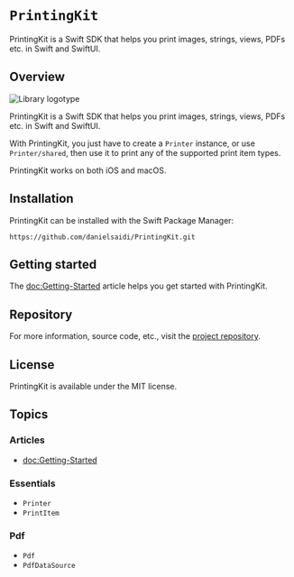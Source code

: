 # ``PrintingKit``

PrintingKit is a Swift SDK that helps you print images, strings, views, PDFs etc. in Swift and SwiftUI.


## Overview

![Library logotype](Logo.png)

PrintingKit is a Swift SDK that helps you print images, strings, views, PDFs etc. in Swift and SwiftUI.

With PrintingKit, you just have to create a ``Printer`` instance, or use ``Printer/shared``, then use it to print any of the supported print item types.

PrintingKit works on both iOS and macOS.



## Installation

PrintingKit can be installed with the Swift Package Manager:

```
https://github.com/danielsaidi/PrintingKit.git
```



## Getting started

The <doc:Getting-Started> article helps you get started with PrintingKit.



## Repository

For more information, source code, etc., visit the [project repository](https://github.com/danielsaidi/PrintingKit).



## License

PrintingKit is available under the MIT license.



## Topics

### Articles

- <doc:Getting-Started>

### Essentials

- ``Printer``
- ``PrintItem``

### Pdf

- ``Pdf``
- ``PdfDataSource``
